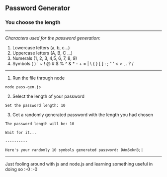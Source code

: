 ## Password Generator
### You choose the length 

___
*Characters used for the password generation:*
1) Lowercase letters (a, b, c...)
2) Uppercase letters (A, B, C ...)
3) Numerals (1, 2, 3, 4,5, 6, 7, 8, 9)
4) Symbols  ( ) ` ~ ! @ # $ % ^ & * - + = | \ { } [ ] : ; " ' < > , . ? / 

___
1) Run the file through node 

`node pass-gen.js`

2) Select the length of your password

`Set the password length: 10`

3) Get a randomly generated password with the length you had chosen

`The password length will be: 10`

`Wait for it...`

`----------`

`Here's your randomly 10 symbols generated password: D#m5xknB;|`

---
Just fooling around with js and node.js and learning something useful in doing so
:-0
:-0